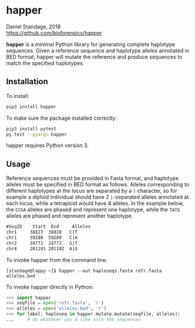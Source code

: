 # happer

Daniel Standage, 2018  
https://github.com/bioforensics/happer

**happer** is a minimal Python library for generating complete haplotype sequences.
Given a reference sequence and haplotype alleles annotated in BED format, happer will mutate the reference and produce sequences to match the specified haplotypes.


## Installation

To install:

```bash
pip3 install happer
```

To make sure the package installed correctly:

```bash
pip3 install pytest
py.test --pyargs happer
```

happer requires Python version 3.


## Usage

Reference sequences must be provided in Fasta format, and haplotype alleles must be specified in BED format as follows.
Alleles corresponding to different haplotypes at the locus are separated by a `|` character, so for example a diploid individual should have 2 `|`-separated alleles annotated at each locus, while a tetraploid would have 4 alleles.
In the example below, the `CCGA` alleles are phased and represent one haplotype, while the `TATG` alleles are phased and represent another haplotype.

```txt
#SeqID    Start  End     Alleles
chr1     38827  38828   C|T
chr1     59288  59289   C|A
chr2     24771  24772   G|T
chr4     201191 201192  A|G
```

To invoke happer from the command line:

```
[standage@lappy ~]$ happer --out haploseqs.fasta refr.fasta alleles.bed
```

To invoke happer directly in Python:

```python
>>> import happer
>>> seqfile = open('refr.fasta', 'r')
>>> alleles = open('alleles.bed', 'r')
>>> for label, haploseq in happer.mutate.mutate(seqfile, alleles):
...     # do whatever you'd like with the sequences
```
